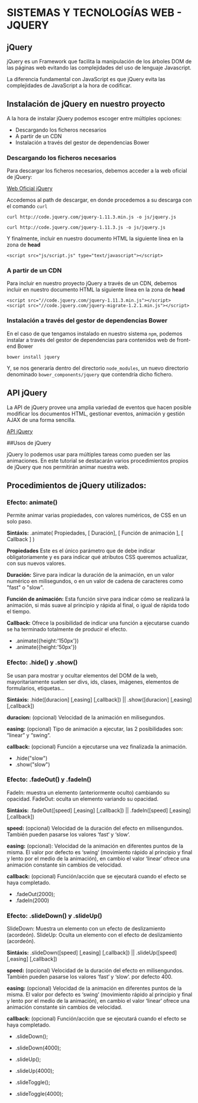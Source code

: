 # SISTEMAS Y TECNOLOGÍAS WEB - JQUERY

## jQuery

jQuery es un Framework que facilita la manipulación de los árboles DOM de las páginas web evitando las complejidades del uso de lenguaje Javascript.

La diferencia fundamental con JavaScript es que jQuery evita las complejidades de JavaScript a la hora de codificar.

## Instalación de jQuery en nuestro proyecto

A la hora de instalar jQuery podemos escoger entre múltiples opciones:

* Descargando los ficheros necesarios
* A partir de un CDN
* Instalación a través del gestor de dependencias Bower

### Descargando los ficheros necesarios

Para descargar los ficheros necesarios, debemos acceder a la web oficial de jQuery:

 [Web Oficial jQuery](https://jquery.com/)

Accedemos al path de descargar, en donde procedemos a su descarga con el comando `curl`

 `curl http://code.jquery.com/jquery-1.11.3.min.js -o js/jquery.js`

 `curl http://code.jquery.com/jquery-1.11.3.js -o js/jquery.js`

 Y finalmente, incluir en nuestro documento HTML la siguiente línea en la zona de **head**

 `<script src="js/script.js" type="text/javascript"></script>`

### A partir de un CDN

 Para incluir en nuestro proyecto jQuery a través de un CDN, debemos incluir en nuestro documento HTML la siguiente línea en la zona de **head**

 ```
<script src="//code.jquery.com/jquery-1.11.3.min.js"></script>
<script src="//code.jquery.com/jquery-migrate-1.2.1.min.js"></script>
```

### Instalación a través del gestor de dependencias Bower

En el caso de que tengamos instalado en nuestro sistema `npm`, podemos instalar a través del gestor de dependencias para contenidos web de front-end Bower

`bower install jquery`

Y, se nos generaría dentro del directorio `node_modules`, un nuevo directorio denominado `bower_components/jquery` que contendría dicho fichero.

## API jQuery

La API de jQuery provee una amplia variedad de eventos que hacen posible modificar los documentos HTML, gestionar eventos, animación y gestión AJAX de una forma sencilla.

[API jQuery](http://api.jquery.com/)

##Usos de jQuery

jQuery lo podemos usar para múltiples tareas como pueden ser las animaciones. En este tutorial se destacarán varios procedimientos propios de jQuery que nos permitirán animar nuestra web.

## Procedimientos de jQuery utilizados:

### Efecto: animate()  

Permite animar varias propiedades, con valores numéricos, de CSS en un solo paso.

**Sintáxis:** .animate( Propiedades, [ Duración], [ Función de animación ], [ Callback ] )

**Propiedades** Este es el único parámetro que de debe indicar obligatoriamente y es para indicar qué atributos CSS queremos actualizar, con sus nuevos valores.

**Duración:** Sirve para indicar la duración de la animación, en un valor numérico en milisegundos, o en un valor de cadena de caracteres como "fast" o "slow".

**Función de animación:** Esta función sirve para indicar cómo se realizará la animación, si más suave al principio y rápida al final, o igual de rápida todo el tiempo.

**Callback:** Ofrece la posibilidad de indicar una función a ejecutarse cuando se ha terminado totalmente de producir el efecto.

* .animate({height:'150px'})  
* .animate({height:'50px'})


### Efecto: .hide() y .show()

Se usan para mostrar y ocultar elementos del DOM de la web, mayoritariamente suelen ser divs, ids, clases, imágenes, elementos de formularios, etiquetas…

**Sintáxis:** .hide([duracion] [,easing] [,callback]) || .show([duracion] [,easing] [,callback])

**duracion:** (opcional) Velocidad de la animación en milisegundos.

**easing:**  (opcional) Tipo de animación a ejecutar, las 2 posibilidades son: “linear” y “swing“.

**callback:** (opcional) Función a ejecutarse una vez finalizada la animación.

* .hide("slow")
* .show("slow")

### Efecto: .fadeOut() y .fadeIn()

FadeIn: muestra un elemento (anteriormente oculto) cambiando su opacidad.
FadeOut: oculta un elemento variando su opacidad.

**Sintáxis:** .fadeOut([speed] [,easing] [,callback]) || .fadeIn([speed] [,easing] [,callback])

**speed:** (opcional) Velocidad de la duración del efecto en milisengundos. También pueden pasarse los valores ‘fast‘ y ‘slow‘.

**easing:** (opcional): Velocidad de la animación en diferentes puntos de la misma. El valor por defecto es ‘swing‘  (movimiento rápido al principio y final y lento por el medio de la animación), en cambio el valor ‘linear‘ ofrece una animación constante sin cambios de velocidad.

**callback:** (opcional) Función/acción que se ejecutará cuando el efecto se haya completado.

* .fadeOut(2000);
* .fadeIn(2000)

### Efecto: .slideDown() y .slideUp()

SlideDown: Muestra un elemento con un efecto de deslizamiento (acordeón).
SlideUp: Oculta un elemento con el efecto de deslizamiento (acordeón).

**Sintáxis:** .slideDown([speed] [,easing] [,callback]) || .slideUp([speed] [,easing] [,callback])

**speed:** (opcional) Velocidad de la duración del efecto en milisengundos. También pueden pasarse los valores ‘fast‘ y ‘slow‘. por defecto 400.

**easing:** (opcional) Velocidad de la animación en diferentes puntos de la misma. El valor por defecto es ‘swing‘  (movimiento rápido al principio y final y lento por el medio de la animación), en cambio el valor ‘linear‘ ofrece una animación constante sin cambios de velocidad.

**callback:** (opcional) Función/acción que se ejecutará cuando el efecto se haya completado.

* .slideDown();
* .slideDown(4000);
* .slideUp();
* .slideUp(4000);




* .slideToggle();
* .slideToggle(4000);
